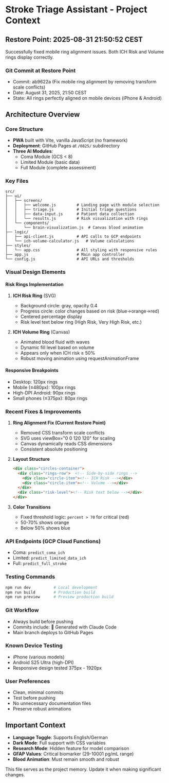 # Stroke Triage Assistant - Project Context

## Restore Point: 2025-08-31 21:50:52 CEST
Successfully fixed mobile ring alignment issues. Both ICH Risk and Volume rings display correctly.

### Git Commit at Restore Point
- Commit: ab9622a (Fix mobile ring alignment by removing transform scale conflicts)
- Date: August 31, 2025, 21:50 CEST
- State: All rings perfectly aligned on mobile devices (iPhone & Android)

## Architecture Overview

### Core Structure
- **PWA** built with Vite, vanilla JavaScript (no framework)
- **Deployment**: GitHub Pages at `/0825/` subdirectory
- **Three AI Modules**: 
  - Coma Module (GCS < 8)
  - Limited Module (basic data)
  - Full Module (complete assessment)

### Key Files
```
src/
├── ui/
│   ├── screens/
│   │   ├── welcome.js         # Landing page with module selection
│   │   ├── triage.js          # Initial triage questions
│   │   ├── data-input.js      # Patient data collection
│   │   └── results.js         # Risk visualization with rings
│   └── components/
│       └── brain-visualization.js  # Canvas blood animation
├── logic/
│   ├── api-client.js          # API calls to GCP endpoints
│   └── ich-volume-calculator.js   # Volume calculations
├── styles/
│   └── app.css                # All styling with responsive rules
├── app.js                     # Main app controller
└── config.js                  # API URLs and thresholds
```

### Visual Design Elements

#### Risk Rings Implementation
1. **ICH Risk Ring** (SVG)
   - Background circle: gray, opacity 0.4
   - Progress circle: color changes based on risk (blue→orange→red)
   - Centered percentage display
   - Risk level text below ring (High Risk, Very High Risk, etc.)

2. **ICH Volume Ring** (Canvas)
   - Animated blood fluid with waves
   - Dynamic fill level based on volume
   - Appears only when ICH risk ≥ 50%
   - Robust moving animation using requestAnimationFrame

#### Responsive Breakpoints
- Desktop: 120px rings
- Mobile (≤480px): 100px rings  
- High-DPI Android: 90px rings
- Small phones (≤375px): 80px rings

### Recent Fixes & Improvements

1. **Ring Alignment Fix (Current Restore Point)**
   - Removed CSS transform scale conflicts
   - SVG uses viewBox="0 0 120 120" for scaling
   - Canvas dynamically reads CSS dimensions
   - Consistent absolute positioning

2. **Layout Structure**
   ```html
   <div class="circles-container">
     <div class="rings-row">  <!-- Side-by-side rings -->
       <div class="circle-item"><!-- ICH Risk --></div>
       <div class="circle-item"><!-- Volume --></div>
     </div>
     <div class="risk-level"><!-- Risk text below --></div>
   </div>
   ```

3. **Color Transitions**
   - Fixed threshold logic: `percent > 70` for critical (red)
   - 50-70% shows orange
   - Below 50% shows blue

### API Endpoints (GCP Cloud Functions)
- Coma: `predict_coma_ich`
- Limited: `predict_limited_data_ich`
- Full: `predict_full_stroke`

### Testing Commands
```bash
npm run dev          # Local development
npm run build        # Production build
npm run preview      # Preview production build
```

### Git Workflow
- Always build before pushing
- Commits include: 🤖 Generated with Claude Code
- Main branch deploys to GitHub Pages

### Known Device Testing
- iPhone (various models)
- Android S25 Ultra (high-DPI)
- Responsive design tested 375px - 1920px

### User Preferences
- Clean, minimal commits
- Test before pushing
- No unnecessary documentation files
- Preserve robust animations

## Important Context
- **Language Toggle**: Supports English/German
- **Dark Mode**: Full support with CSS variables
- **Research Mode**: Hidden feature for model comparison
- **GFAP Values**: Critical biomarker (29-10001 pg/mL range)
- **Blood Animation**: Must remain smooth and robust

This file serves as the project memory. Update it when making significant changes.
